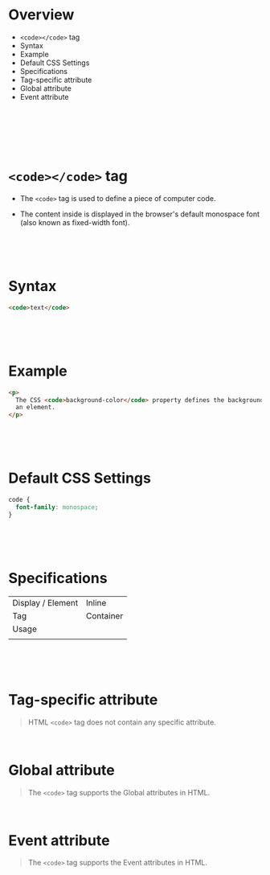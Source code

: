 # Overview

- `<code></code>` tag
- Syntax
- Example
- Default CSS Settings
- Specifications
- Tag-specific attribute
- Global attribute
- Event attribute

&nbsp;

&nbsp;

&nbsp;

# `<code></code>` tag

- The `<code>` tag is used to define a piece of computer code.

- The content inside is displayed in the browser's default monospace font (also known as fixed-width font).

&nbsp;

&nbsp;

# Syntax

```html
<code>text</code>
```

&nbsp;

&nbsp;

# Example

```html
<p>
  The CSS <code>background-color</code> property defines the background color of
  an element.
</p>
```

&nbsp;

&nbsp;

# Default CSS Settings

```css
code {
  font-family: monospace;
}
```

&nbsp;

&nbsp;

# Specifications

|                   |           |
| ----------------- | --------- |
| Display / Element | Inline    |
| Tag               | Container |
| Usage             |           |
|                   |           |

&nbsp;

&nbsp;

# Tag-specific attribute

> HTML `<code>` tag does not contain any specific attribute.

&nbsp;

# Global attribute

> The `<code>` tag supports the Global attributes in HTML.

&nbsp;

# Event attribute

> The `<code>` tag supports the Event attributes in HTML.
